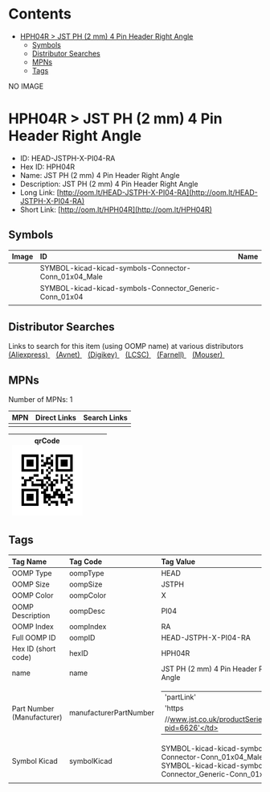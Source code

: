 



Contents
========

* [HPH04R > JST PH (2 mm) 4 Pin Header Right Angle](#hph04r--jst-ph-2-mm-4-pin-header-right-angle)
	* [Symbols](#symbols)
	* [Distributor Searches](#distributor-searches)
	* [MPNs](#mpns)
	* [Tags](#tags)
  
NO IMAGE  
# HPH04R > JST PH (2 mm) 4 Pin Header Right Angle

- ID: HEAD-JSTPH-X-PI04-RA
- Hex ID: HPH04R
- Name: JST PH (2 mm) 4 Pin Header Right Angle
- Description: JST PH (2 mm) 4 Pin Header Right Angle
- Long Link: [http://oom.lt/HEAD-JSTPH-X-PI04-RA](http://oom.lt/HEAD-JSTPH-X-PI04-RA)
- Short Link: [http://oom.lt/HPH04R](http://oom.lt/HPH04R)

## Symbols
  

|Image|ID|Name|
| :--- | :--- | :--- |
|![]()|SYMBOL-kicad-kicad-symbols-Connector-Conn_01x04_Male||
|![]()|SYMBOL-kicad-kicad-symbols-Connector_Generic-Conn_01x04||
||||

## Distributor Searches
  
Links to search for this item (using OOMP name) at various distributors  
[(Aliexpress) ](https://www.aliexpress.com/wholesale?SearchText=1117JST+PH+2+mm+4+Pin+Header+Right+Angle)&nbsp;&nbsp;&nbsp;[(Avnet) ](https://www.avnet.com/shop/us/search/JST+PH+2+mm+4+Pin+Header+Right+Angle)&nbsp;&nbsp;&nbsp;[(Digikey) ](https://www.digikey.co.uk/en/products/result?s=JST+PH+2+mm+4+Pin+Header+Right+Angle)&nbsp;&nbsp;&nbsp;[(LCSC) ](https://www.lcsc.com/search?q=JST+PH+2+mm+4+Pin+Header+Right+Angle)&nbsp;&nbsp;&nbsp;[(Farnell) ](https://uk.farnell.com/search?st=JST+PH+2+mm+4+Pin+Header+Right+Angle)&nbsp;&nbsp;&nbsp;[(Mouser) ](https://www.mouser.com/c/?q=JST+PH+2+mm+4+Pin+Header+Right+Angle)&nbsp;&nbsp;&nbsp;
## MPNs
  
Number of MPNs: 1  

|MPN|Direct Links|Search Links|
| :--- | :--- | :--- |
||||
  

|qrCode<br>[![](https://raw.githubusercontent.com/oomlout/oomlout_OOMP_parts_V2/main/HEAD/JSTPH/X/PI04/RA/qrCode_140.png)](https://github.com/oomlout/oomlout_OOMP_parts_V2/tree/main/HEAD/JSTPH/X/PI04/RA/qrCode.png)||||
| :---: | :---: | :---: | :---: |

## Tags
  

|Tag Name|Tag Code|Tag Value|
| :--- | :--- | :--- |
|OOMP Type|oompType|HEAD|
|OOMP Size|oompSize|JSTPH|
|OOMP Color|oompColor|X|
|OOMP Description|oompDesc|PI04|
|OOMP Index|oompIndex|RA|
|Full OOMP ID|oompID|HEAD-JSTPH-X-PI04-RA|
|Hex ID (short code)|hexID|HPH04R|
|name|name|JST PH (2 mm) 4 Pin Header Right Angle|
|Part Number (Manufacturer)|manufacturerPartNumber|<table><tr><td>'partLink'</td></tr><tr><td> 'https</td></tr><tr><td>//www.jst.co.uk/productSeries.php?pid=6626'</td></tr></table>|
|Symbol Kicad|symbolKicad|SYMBOL-kicad-kicad-symbols-Connector-Conn_01x04_Male, SYMBOL-kicad-kicad-symbols-Connector_Generic-Conn_01x04|
||||
